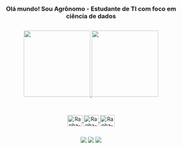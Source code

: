 <div align="center">
  <h3> Olá mundo! Sou Agrônomo - Estudante de TI com foco em ciência de dados</h2>
</div>

  ##

<div align="center">
  <a href="https://github.com/Rrlopes07">
  <img height="180em" src="https://github-readme-stats.vercel.app/api?username=Rrlopes07&PAT1=Rrlopes07&show_icons=true&theme=ocean_dark&include_all_commits=true&count_private=true">
  <img height="180em" src="https://github-readme-stats.vercel.app/api/top-langs/?username=Rrlopes07&PAT1=Rrlopes07&layout=compact&langs_count=7&theme=ocean_dark">
</div>
  
  ##
  
<div align="center" style="display: inline_block"><br>
  <img align="center" alt="Rapha-Java" height="30" width="40" src="https://cdn.jsdelivr.net/gh/devicons/devicon/icons/python/python-original.svg">
  <img align="center" alt="Rapha-Python" height="30" width="40" src="https://cdn.jsdelivr.net/gh/devicons/devicon/icons/java/java-original.svg">    
  <img align="center" alt="Rapha-SQL" height="30" width="40" src="https://cdn.jsdelivr.net/gh/devicons/devicon/icons/postgresql/postgresql-original.svg">
</div>
  
  ##
  
<div align="center"> 
  <a href="https://www.instagram.com/raphaelrlopes/" target="_blank"><img src="https://img.shields.io/badge/-Instagram-%23E4405F?style=for-the-badge&logo=instagram&logoColor=white" target="_blank"></a>
  <a href="https://www.linkedin.com/in/raphaelrlopes/" target="_blank"><img src="https://img.shields.io/badge/-LinkedIn-%230077B5?style=for-the-badge&logo=linkedin&logoColor=white" target="_blank"></a> 
  <a href="https://cursos.alura.com.br/user/rrlopes" target="_blank"><img src="https://cursos.alura.com.br/assets/images/logos/logo-alura.svg" target="_blank"></a> 
</div>
